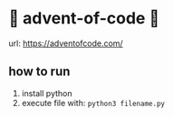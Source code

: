 # :christmas_tree: advent-of-code :christmas_tree:
url: https://adventofcode.com/

## how to run
1. install python
2. execute file with:  ```python3 filename.py```

